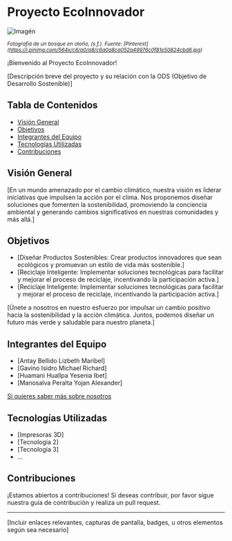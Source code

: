 # Proyecto EcoInnovador

![Imagén](https://i.pinimg.com/564x/c6/a0/a8/c6a0a8ca052a49976c0f81e50824cbd6.jpg)

<sub>*Fotografía de un bosque en otoño, (s.f.). Fuente: [Pinterest] (https://i.pinimg.com/564x/c6/a0/a8/c6a0a8ca052a49976c0f81e50824cbd6.jpg)*</sub>

¡Bienvenido al Proyecto EcoInnovador!

[Descripción breve del proyecto y su relación con la ODS (Objetivo de Desarrollo Sostenible)]

## Tabla de Contenidos

- [Visión General](#visión-general)
- [Objetivos](#objetivos)
- [Integrantes del Equipo](#integrantes-del-equipo)
- [Tecnologías Utilizadas](#tecnologías-utilizadas)
- [Contribuciones](#contribuciones)

## Visión General

[En un mundo amenazado por el cambio climático, nuestra visión es liderar iniciativas que impulsen la acción por el clima. Nos proponemos diseñar soluciones que fomenten la sostenibilidad, promoviendo la conciencia ambiental y generando cambios significativos en nuestras comunidades y más allá.]

## Objetivos

- [Diseñar Productos Sostenibles: Crear productos innovadores que sean ecológicos y promuevan un estilo de vida más sostenible.]
- [Reciclaje Inteligente: Implementar soluciones tecnológicas para facilitar y mejorar el proceso de reciclaje, incentivando la participación activa.]
- [Reciclaje Inteligente: Implementar soluciones tecnológicas para facilitar y mejorar el proceso de reciclaje, incentivando la participación activa.]

[Únete a nosotros en nuestro esfuerzo por impulsar un cambio positivo hacia la sostenibilidad y la acción climática. Juntos, podemos diseñar un futuro más verde y saludable para nuestro planeta.]

## Integrantes del Equipo

- [Antay Bellido Lizbeth Maribel] 
- [Gavino Isidro Michael Richard] 
- [Huamani Huallpa Yesenia Ibet] 
- [Manosalva Peralta Yojan Alexander]

[Si quieres saber más sobre nosotros](FDd/Entregables/Sobre_nosotros/Integrantes.mds)

## Tecnologías Utilizadas

- [Impresoras 3D]
- [Tecnología 2]
- [Tecnología 3]
- ...

## Contribuciones

¡Estamos abiertos a contribuciones! Si deseas contribuir, por favor sigue nuestra guía de contribución y realiza un pull request.

---
[Incluir enlaces relevantes, capturas de pantalla, badges, u otros elementos según sea necesario]


